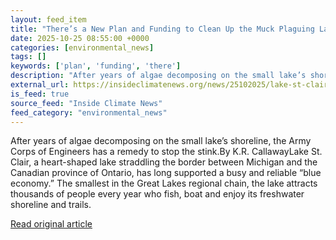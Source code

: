 ```yaml
---
layout: feed_item
title: "There’s a New Plan and Funding to Clean Up the Muck Plaguing Lake St. Clair"
date: 2025-10-25 08:55:00 +0000
categories: [environmental_news]
tags: []
keywords: ['plan', 'funding', 'there']
description: "After years of algae decomposing on the small lake’s shoreline, the Army Corps of Engineers has a remedy to stop the stink"
external_url: https://insideclimatenews.org/news/25102025/lake-st-clair-algae-army-corps-of-engineers/
is_feed: true
source_feed: "Inside Climate News"
feed_category: "environmental_news"
---
```


After years of algae decomposing on the small lake’s shoreline, the Army Corps of Engineers has a remedy to stop the stink.By K.R. CallawayLake St. Clair, a heart-shaped lake straddling the border between Michigan and the Canadian province of Ontario, has long supported a busy and reliable “blue economy.” The smallest in the Great Lakes regional chain, the lake attracts thousands of people every year who fish, boat and enjoy its freshwater shoreline and trails.&nbsp;

[Read original article](https://insideclimatenews.org/news/25102025/lake-st-clair-algae-army-corps-of-engineers/)
